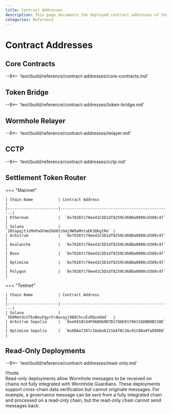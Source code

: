 ```yaml
---
title: Contract Addresses
description: This page documents the deployed contract addresses of the Wormhole contracts on each chain, including Core Contracts, TokenBridge, and more.
categories: Reference
---
```


# Contract Addresses

## Core Contracts

--8<-- 'text/build/reference/contract-addresses/core-contracts.md'

## Token Bridge

--8<-- 'text/build/reference/contract-addresses/token-bridge.md'

## Wormhole Relayer

--8<-- 'text/build/reference/contract-addresses/relayer.md'

## CCTP

--8<-- 'text/build/reference/contract-addresses/cctp.md'

## Settlement Token Router

=== "Mainnet"

    | Chain Name           | Contract Address                                |
    |----------------------|-------------------------------------------------|
    | Ethereum             |  `0x70287c79ee41C5D1df8259Cd68Ba0890cd389c47`   |
    | Solana               |  `28topqjtJzMnPaGFmmZk68tzGmj9W9aMntaEK3QkgtRe` |
    | Arbitrum             |  `0x70287c79ee41C5D1df8259Cd68Ba0890cd389c47`   |
    | Avalanche            |  `0x70287c79ee41C5D1df8259Cd68Ba0890cd389c47`   |
    | Base                 |  `0x70287c79ee41C5D1df8259Cd68Ba0890cd389c47`   |
    | Optimism             |  `0x70287c79ee41C5D1df8259Cd68Ba0890cd389c47`   |
    | Polygon              |  `0x70287c79ee41C5D1df8259Cd68Ba0890cd389c47`   |

=== "Testnet"

    | Chain Name           | Contract Address                                |
    |----------------------|-------------------------------------------------|
    | Solana               |  `tD8RmtdcV7bzBeuFgyrFc8wvayj988ChccEzRQzo6md`  |
    | Arbitrum Sepolia     |  `0xe0418C44F06B0b0D7D1706E01706316DBB0B210E`   |
    | Optimism Sepolia     |  `0x6BAa7397c18abe6221b4f6C3Ac91C88a9faE00D8`   |
    

## Read-Only Deployments

--8<-- 'text/build/reference/contract-addresses/read-only.md'

!!!note  
    Read-only deployments allow Wormhole messages to be received on chains not fully integrated with Wormhole Guardians. These deployments support cross-chain data verification but cannot originate messages. For example, a governance message can be sent from a fully integrated chain and processed on a read-only chain, but the read-only chain cannot send messages back.

